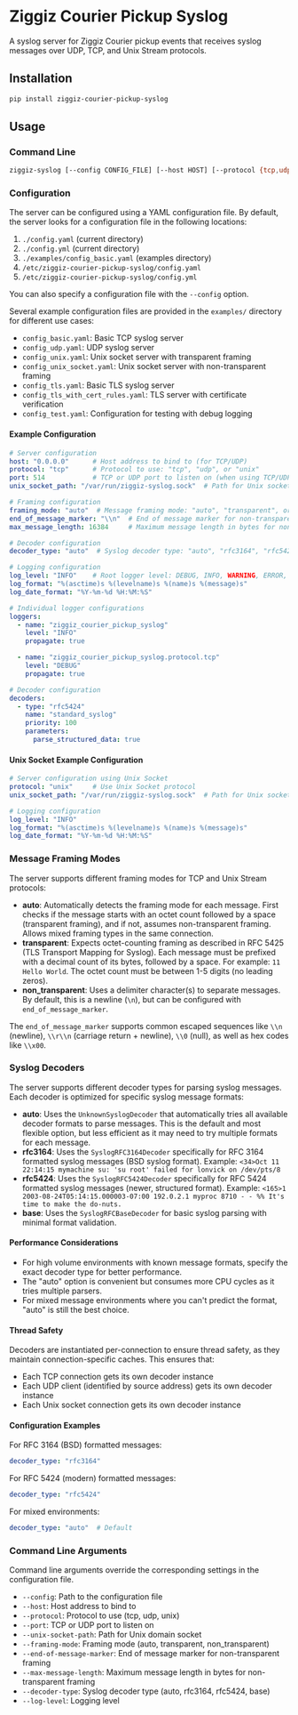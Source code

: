 # Ziggiz Courier Pickup Syslog

A syslog server for Ziggiz Courier pickup events that receives syslog messages over UDP, TCP, and Unix Stream protocols.

## Installation

```bash
pip install ziggiz-courier-pickup-syslog
```

## Usage

### Command Line

```bash
ziggiz-syslog [--config CONFIG_FILE] [--host HOST] [--protocol {tcp,udp,unix}] [--port PORT] [--unix-socket-path PATH] [--log-level {DEBUG,INFO,WARNING,ERROR,CRITICAL}]
```

### Configuration

The server can be configured using a YAML configuration file. By default, the server looks for a configuration file in the following locations:

1. `./config.yaml` (current directory)
2. `./config.yml` (current directory)
3. `./examples/config_basic.yaml` (examples directory)
4. `/etc/ziggiz-courier-pickup-syslog/config.yaml`
5. `/etc/ziggiz-courier-pickup-syslog/config.yml`

You can also specify a configuration file with the `--config` option.

Several example configuration files are provided in the `examples/` directory for different use cases:
- `config_basic.yaml`: Basic TCP syslog server
- `config_udp.yaml`: UDP syslog server
- `config_unix.yaml`: Unix socket server with transparent framing
- `config_unix_socket.yaml`: Unix socket server with non-transparent framing
- `config_tls.yaml`: Basic TLS syslog server
- `config_tls_with_cert_rules.yaml`: TLS server with certificate verification
- `config_test.yaml`: Configuration for testing with debug logging

#### Example Configuration

```yaml
# Server configuration
host: "0.0.0.0"      # Host address to bind to (for TCP/UDP)
protocol: "tcp"      # Protocol to use: "tcp", "udp", or "unix"
port: 514            # TCP or UDP port to listen on (when using TCP/UDP protocols)
unix_socket_path: "/var/run/ziggiz-syslog.sock"  # Path for Unix socket (when using unix protocol)

# Framing configuration
framing_mode: "auto"  # Message framing mode: "auto", "transparent", or "non_transparent"
end_of_message_marker: "\\n"  # End of message marker for non-transparent framing (supports escape sequences)
max_message_length: 16384     # Maximum message length in bytes for non-transparent framing

# Decoder configuration
decoder_type: "auto"  # Syslog decoder type: "auto", "rfc3164", "rfc5424", or "base"

# Logging configuration
log_level: "INFO"    # Root logger level: DEBUG, INFO, WARNING, ERROR, CRITICAL
log_format: "%(asctime)s %(levelname)s %(name)s %(message)s"
log_date_format: "%Y-%m-%d %H:%M:%S"

# Individual logger configurations
loggers:
  - name: "ziggiz_courier_pickup_syslog"
    level: "INFO"
    propagate: true

  - name: "ziggiz_courier_pickup_syslog.protocol.tcp"
    level: "DEBUG"
    propagate: true

# Decoder configuration
decoders:
  - type: "rfc5424"
    name: "standard_syslog"
    priority: 100
    parameters:
      parse_structured_data: true
```

#### Unix Socket Example Configuration

```yaml
# Server configuration using Unix Socket
protocol: "unix"     # Use Unix Socket protocol
unix_socket_path: "/var/run/ziggiz-syslog.sock"  # Path for Unix socket

# Logging configuration
log_level: "INFO"
log_format: "%(asctime)s %(levelname)s %(name)s %(message)s"
log_date_format: "%Y-%m-%d %H:%M:%S"
```

### Message Framing Modes

The server supports different framing modes for TCP and Unix Stream protocols:

- **auto**: Automatically detects the framing mode for each message. First checks if the message starts with an octet count followed by a space (transparent framing), and if not, assumes non-transparent framing. Allows mixed framing types in the same connection.
- **transparent**: Expects octet-counting framing as described in RFC 5425 (TLS Transport Mapping for Syslog). Each message must be prefixed with a decimal count of its bytes, followed by a space. For example: `11 Hello World`. The octet count must be between 1-5 digits (no leading zeros).
- **non_transparent**: Uses a delimiter character(s) to separate messages. By default, this is a newline (`\n`), but can be configured with `end_of_message_marker`.

The `end_of_message_marker` supports common escaped sequences like `\\n` (newline), `\\r\\n` (carriage return + newline), `\\0` (null), as well as hex codes like `\\x00`.

### Syslog Decoders

The server supports different decoder types for parsing syslog messages. Each decoder is optimized for specific syslog message formats:

- **auto**: Uses the `UnknownSyslogDecoder` that automatically tries all available decoder formats to parse messages. This is the default and most flexible option, but less efficient as it may need to try multiple formats for each message.
- **rfc3164**: Uses the `SyslogRFC3164Decoder` specifically for RFC 3164 formatted syslog messages (BSD syslog format). Example: `<34>Oct 11 22:14:15 mymachine su: 'su root' failed for lonvick on /dev/pts/8`
- **rfc5424**: Uses the `SyslogRFC5424Decoder` specifically for RFC 5424 formatted syslog messages (newer, structured format). Example: `<165>1 2003-08-24T05:14:15.000003-07:00 192.0.2.1 myproc 8710 - - %% It's time to make the do-nuts.`
- **base**: Uses the `SyslogRFCBaseDecoder` for basic syslog parsing with minimal format validation.

#### Performance Considerations

- For high volume environments with known message formats, specify the exact decoder type for better performance.
- The "auto" option is convenient but consumes more CPU cycles as it tries multiple parsers.
- For mixed message environments where you can't predict the format, "auto" is still the best choice.

#### Thread Safety

Decoders are instantiated per-connection to ensure thread safety, as they maintain connection-specific caches. This ensures that:

- Each TCP connection gets its own decoder instance
- Each UDP client (identified by source address) gets its own decoder instance
- Each Unix socket connection gets its own decoder instance

#### Configuration Examples

For RFC 3164 (BSD) formatted messages:
```yaml
decoder_type: "rfc3164"
```

For RFC 5424 (modern) formatted messages:
```yaml
decoder_type: "rfc5424"
```

For mixed environments:
```yaml
decoder_type: "auto"  # Default
```

### Command Line Arguments

Command line arguments override the corresponding settings in the configuration file.

- `--config`: Path to the configuration file
- `--host`: Host address to bind to
- `--protocol`: Protocol to use (tcp, udp, unix)
- `--port`: TCP or UDP port to listen on
- `--unix-socket-path`: Path for Unix domain socket
- `--framing-mode`: Framing mode (auto, transparent, non_transparent)
- `--end-of-message-marker`: End of message marker for non-transparent framing
- `--max-message-length`: Maximum message length in bytes for non-transparent framing
- `--decoder-type`: Syslog decoder type (auto, rfc3164, rfc5424, base)
- `--log-level`: Logging level
